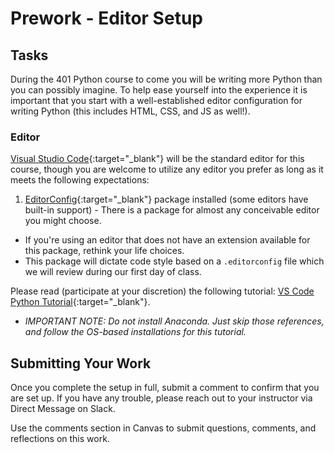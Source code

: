 # Prework - Editor Setup

## Tasks

During the 401 Python course to come you will be writing more Python than you can possibly imagine. To help ease yourself into the experience it is important that you start with a well-established editor configuration for writing Python (this includes HTML, CSS, and JS as well!).

### Editor
[Visual Studio Code](https://code.visualstudio.com/){:target="_blank"} will be the standard editor for this course, though you are welcome to utilize any editor you prefer as long as it meets the following expectations:
1. [EditorConfig](https://marketplace.visualstudio.com/items?itemName=EditorConfig.EditorConfig){:target="_blank"} package installed (some editors have built-in support) - There is a package for almost any conceivable editor you might choose.
  - If you're using an editor that does not have an extension available for this package, rethink your life choices.
  - This package will dictate code style based on a `.editorconfig` file which we will review during our first day of class.

Please read (participate at your discretion) the following tutorial: [VS Code Python Tutorial](https://code.visualstudio.com/docs/python/python-tutorial){:target="_blank"}.
  - _IMPORTANT NOTE: Do not install Anaconda. Just skip those references, and follow the OS-based installations for this tutorial._

## Submitting Your Work

Once you complete the setup in full, submit a comment to confirm that you are set up. If you have any trouble, please reach out to your instructor via Direct Message on Slack.

Use the comments section in Canvas to submit questions, comments, and reflections on this work.
